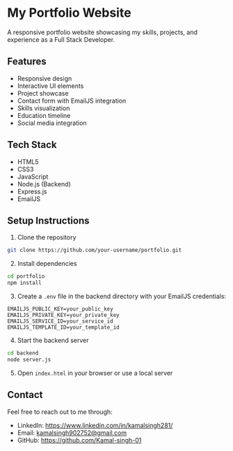# My Portfolio Website

A responsive portfolio website showcasing my skills, projects, and experience as a Full Stack Developer.

## Features

- Responsive design
- Interactive UI elements
- Project showcase
- Contact form with EmailJS integration
- Skills visualization
- Education timeline
- Social media integration

## Tech Stack

- HTML5
- CSS3
- JavaScript
- Node.js (Backend)
- Express.js
- EmailJS

## Setup Instructions

1. Clone the repository
```bash
git clone https://github.com/your-username/portfolio.git
```

2. Install dependencies
```bash
cd portfolio
npm install
```

3. Create a `.env` file in the backend directory with your EmailJS credentials:
```
EMAILJS_PUBLIC_KEY=your_public_key
EMAILJS_PRIVATE_KEY=your_private_key
EMAILJS_SERVICE_ID=your_service_id
EMAILJS_TEMPLATE_ID=your_template_id
```

4. Start the backend server
```bash
cd backend
node server.js
```

5. Open `index.html` in your browser or use a local server



## Contact

Feel free to reach out to me through:
- LinkedIn: https://www.linkedin.com/in/kamalsingh281/
- Email: kamalsingh902752@gmail.com
- GitHub: https://github.com/Kamal-singh-01